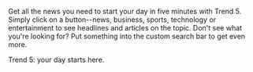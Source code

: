 Get all the news you need to start your day in five minutes with Trend 5. Simply click on a button--news, business, sports, technology or entertainment to see headlines and articles on the topic. Don't see what you're looking for? Put something into the custom search bar to get even more.

Trend 5: your day starts here.